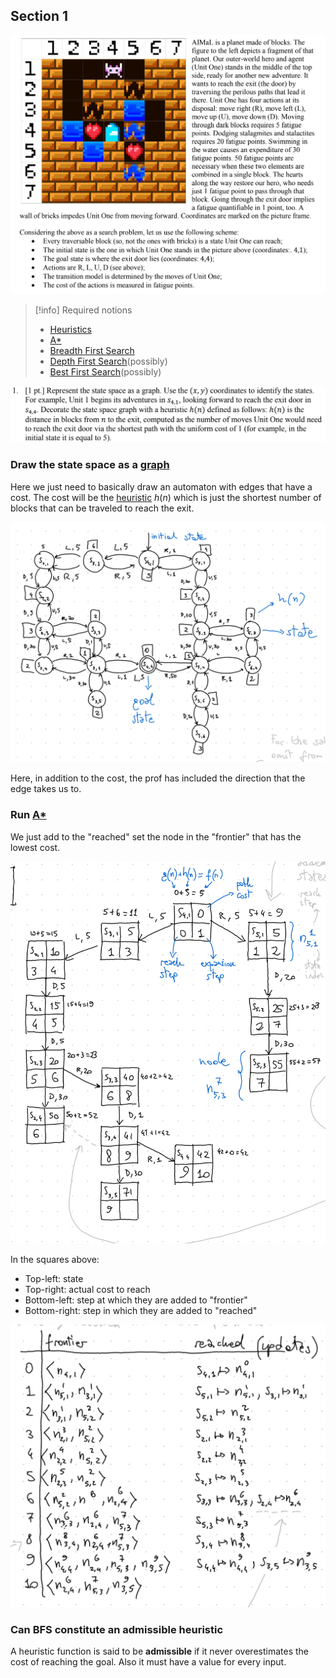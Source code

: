 ## Section 1

![](../z_images/Pasted%20image%2020230707152459.png)

> [!info] Required notions
> - [Heuristics](../Artificial%20Intelligence/Heuristics.md)
> - [A*](../Artificial%20Intelligence/A-star.md)
> - [Breadth First Search](../Artificial%20Intelligence/BFS.md) 
> - [Depth First Search](../Artificial%20Intelligence/DFS.md)(possibly)
> - [Best First Search](../Artificial%20Intelligence/Best-first%20search.md)(possibly) 


![](../z_images/Pasted%20image%2020230707152607.png)


### Draw the state space as a [graph](../Artificial%20Intelligence/Graph.md)

Here we just need to basically draw an automaton with edges that have a cost.
The cost will be the [heuristic](../Artificial%20Intelligence/Heuristics.md) $h(n)$ which is just the shortest number of blocks that can be traveled to reach the exit.

![](../z_images/Pasted%20image%2020230707154807.png)

Here, in addition to the cost, the prof has included the direction that the edge takes us to.


### Run [A*](../Artificial%20Intelligence/A-star.md)

We just add to the "reached" set the node in the "frontier" that has the lowest cost.

![](../z_images/Pasted%20image%2020230707184827.png)

In the squares above:
- Top-left: state
- Top-right: actual cost to reach
- Bottom-left: step at which they are added to "frontier"
- Bottom-right: step in which they are added to "reached"


![](../z_images/Pasted%20image%2020230707184842.png)


### Can BFS constitute an admissible heuristic

A heuristic function is said to be **admissible** if it never overestimates the cost of reaching the goal. Also it must have a value for every input.
